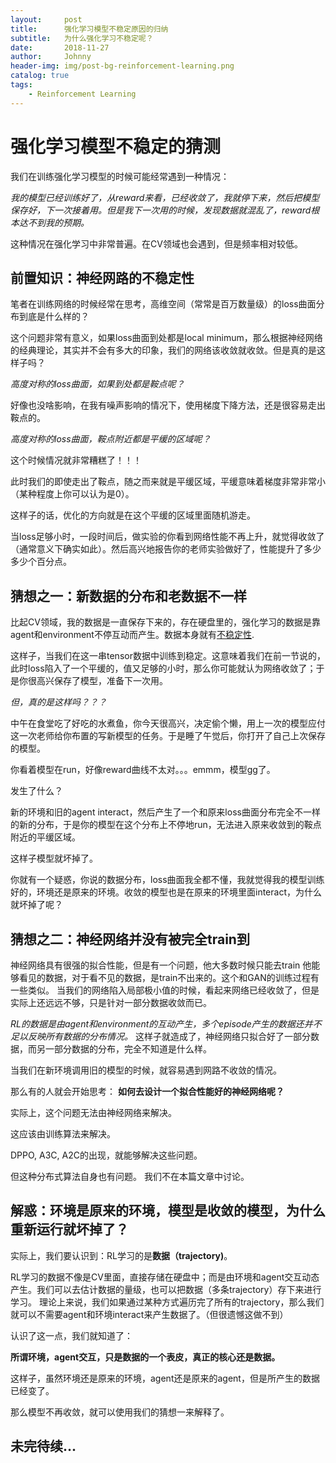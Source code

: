 ```yaml
---
layout:     post
title:      强化学习模型不稳定原因的归纳
subtitle:   为什么强化学习不稳定呢？
date:       2018-11-27
author:     Johnny
header-img: img/post-bg-reinforcement-learning.png
catalog: true
tags:
    - Reinforcement Learning
---
```


# 强化学习模型不稳定的猜测

我们在训练强化学习模型的时候可能经常遇到一种情况：

*我的模型已经训练好了，从reward来看，已经收敛了，我就停下来，然后把模型保存好，下一次接着用。但是我下一次用的时候，发现数据就混乱了，reward根本达不到我的预期。*

这种情况在强化学习中非常普遍。在CV领域也会遇到，但是频率相对较低。

## 前置知识：神经网路的不稳定性

笔者在训练网络的时候经常在思考，高维空间（常常是百万数量级）的loss曲面分布到底是什么样的？

这个问题非常有意义，如果loss曲面到处都是local minimum，那么根据神经网络的经典理论，其实并不会有多大的印象，我们的网络该收敛就收敛。但是真的是这样子吗？

*高度对称的loss曲面，如果到处都是鞍点呢？*

好像也没啥影响，在我有噪声影响的情况下，使用梯度下降方法，还是很容易走出鞍点的。

*高度对称的loss曲面，鞍点附近都是平缓的区域呢？*

这个时候情况就非常糟糕了！！！

此时我们的即使走出了鞍点，随之而来就是平缓区域，平缓意味着梯度非常非常小（某种程度上你可以认为是0）。

这样子的话，优化的方向就是在这个平缓的区域里面随机游走。

当loss足够小时，一段时间后，做实验的你看到网络性能不再上升，就觉得收敛了（通常意义下确实如此）。然后高兴地报告你的老师实验做好了，性能提升了多少多少个百分点。




## 猜想之一：新数据的分布和老数据不一样

比起CV领域，我的数据是一直保存下来的，存在硬盘里的，强化学习的数据是靠agent和environment不停互动而产生。数据本身就有[不稳定性](https://arxiv.org/abs/1611.05763).

这样子，当我们在这一串tensor数据中训练到稳定。这意味着我们在前一节说的，此时loss陷入了一个平缓的，值又足够的小时，那么你可能就认为网络收敛了；于是你很高兴保存了模型，准备下一次用。

*但，真的是这样吗？？？*

中午在食堂吃了好吃的水煮鱼，你今天很高兴，决定偷个懒，用上一次的模型应付这一次老师给你布置的写新模型的任务。于是睡了午觉后，你打开了自己上次保存的模型。

你看着模型在run，好像reward曲线不太对。。。emmm，模型gg了。

发生了什么？

新的环境和旧的agent interact，然后产生了一个和原来loss曲面分布完全不一样的新的分布，于是你的模型在这个分布上不停地run，无法进入原来收敛到的鞍点附近的平缓区域。

这样子模型就坏掉了。

你就有一个疑惑，你说的数据分布，loss曲面我全都不懂，我就觉得我的模型训练好的，环境还是原来的环境。收敛的模型也是在原来的环境里面interact，为什么就坏掉了呢？

## 猜想之二：神经网络并没有被完全train到

神经网络具有很强的拟合性能，但是有一个问题，他大多数时候只能去train 他能够看见的数据，对于看不见的数据，是train不出来的。这个和GAN的训练过程有一些类似。
当我们的网络陷入局部极小值的时候，看起来网络已经收敛了，但是实际上还远远不够，只是针对一部分数据收敛而已。

*RL的数据是由agent和environment的互动产生，多个episode产生的数据还并不足以反映所有数据的分布情况。*
这样子就造成了，神经网络只拟合好了一部分数据，而另一部分数据的分布，完全不知道是什么样。

当我们在新环境调用旧的模型的时候，就容易遇到网路不收敛的情况。

那么有的人就会开始思考：
**如何去设计一个拟合性能好的神经网络呢？**

实际上，这个问题无法由神经网络来解决。

这应该由训练算法来解决。

DPPO, A3C, A2C的出现，就能够解决这些问题。

但这种分布式算法自身也有问题。 我们不在本篇文章中讨论。

## 解惑：环境是原来的环境，模型是收敛的模型，为什么重新运行就坏掉了？

实际上，我们要认识到：RL学习的是**数据（trajectory)**。

RL学习的数据不像是CV里面，直接存储在硬盘中；而是由环境和agent交互动态产生。我们可以去估计数据的量级，也可以把数据（多条trajectory）存下来进行学习。
理论上来说，我们如果通过某种方式遍历完了所有的trajectory，那么我们就可以不需要agent和环境interact来产生数据了。（但很遗憾这做不到）

认识了这一点，我们就知道了：

**所谓环境，agent交互，只是数据的一个表皮，真正的核心还是数据。**

这样子，虽然环境还是原来的环境，agent还是原来的agent，但是所产生的数据已经变了。

那么模型不再收敛，就可以使用我们的猜想一来解释了。


## 未完待续...


